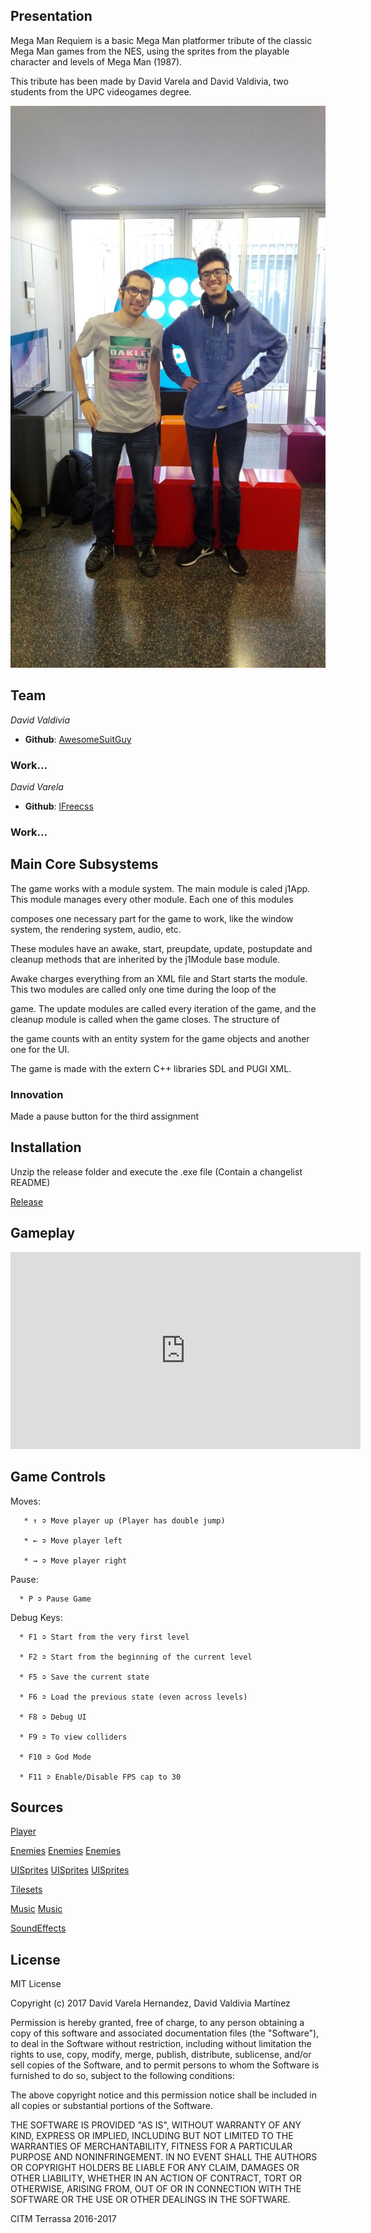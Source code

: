 ## Presentation

Mega Man Requiem is a basic Mega Man platformer tribute of the classic Mega Man games from the NES, using 
the sprites from the playable character and levels of Mega Man (1987).

This tribute has been made by David Varela and David Valdivia, two students from the UPC videogames degree.

![Group](977152a3-fc96-4be5-8137-84fe3d451d3f.jpg)

## Team

_David Valdivia_
* **Github**: [AwesomeSuitGuy](https://github.com/AwesomeSuitGuy)
### Work...

_David Varela_
* **Github**: [lFreecss](https://github.com/lFreecss)
### Work...

## Main Core Subsystems

The game works with a module system. The main module is caled j1App. This module manages every other module. Each one of this modules 

composes one necessary part for the game to work, like the window system, the rendering system, audio, etc.

These modules have an awake, start, preupdate, update, postupdate and cleanup methods that are inherited by the j1Module base module.

Awake charges everything from an XML file and Start starts the module. This two modules are called only one time during the loop of the 

game. The update modules are called every iteration of the game, and the cleanup module is called when the game closes. The structure of 

the game counts with an entity system for the game objects and another one for the UI.

The game is made with the extern C++ libraries SDL and PUGI XML.

### Innovation

Made a pause button for the third assignment

## Installation

Unzip the release folder and execute the .exe file (Contain a changelist README)

[Release](https://github.com/lFreecss/Mega-Man-Requiem/releases/tag/1.0)

## Gameplay

<iframe width="560" height="315" src="https://www.youtube.com/embed/ICWjs-c_sjg" frameborder="0" allowfullscreen></iframe>

## Game Controls

   Moves:
    
       * ↑ ➲ Move player up (Player has double jump)
     
       * ← ➲ Move player left
    
       * → ➲ Move player right
   
   Pause:
   
      * P ➲ Pause Game
   
   Debug Keys:
   
      * F1 ➲ Start from the very first level
   
      * F2 ➲ Start from the beginning of the current level
   
      * F5 ➲ Save the current state
   
      * F6 ➲ Load the previous state (even across levels)
   
      * F8 ➲ Debug UI
   
      * F9 ➲ To view colliders
   
      * F10 ➲ God Mode
   
      * F11 ➲ Enable/Disable FPS cap to 30   

## Sources

[Player](http://www.sprites-inc.co.uk/sprite.php?local=/Classic/Megaman/MM8/)

[Enemies](http://www.sprites-inc.co.uk/sprite.php?local=Classic/MM1/Enemy/)
[Enemies](http://www.sprites-inc.co.uk/sprite.php?local=Classic/MM2/Enemy/)
[Enemies](http://www.sprites-inc.co.uk/sprite.php?local=Classic/MM3/Enemy/)

[UISprites](http://www.sprites-inc.co.uk/sprite.php?local=Classic/MM2/Misc/)
[UISprites](http://www.sprites-inc.co.uk/sprite.php?local=Classic/MM5/Misc/)
[UISprites](https://www.spriters-resource.com/nes/mm/sheet/45633/)

[Tilesets](http://www.sprites-inc.co.uk/sprite.php?local=Classic/MM1/Tiles/)

[Music](https://downloads.khinsider.com/game-soundtracks/album/mega-man-nes)
[Music](https://downloads.khinsider.com/game-soundtracks/album/megaman-2-original-soundtrack)

[SoundEffects](https://www.sounds-resource.com/nes/megaman/)
     
## License

MIT License

Copyright (c) 2017 David Varela Hernandez, David Valdivia Martínez

Permission is hereby granted, free of charge, to any person obtaining a copy
of this software and associated documentation files (the "Software"), to deal
in the Software without restriction, including without limitation the rights
to use, copy, modify, merge, publish, distribute, sublicense, and/or sell
copies of the Software, and to permit persons to whom the Software is
furnished to do so, subject to the following conditions:

The above copyright notice and this permission notice shall be included in all
copies or substantial portions of the Software.

THE SOFTWARE IS PROVIDED "AS IS", WITHOUT WARRANTY OF ANY KIND, EXPRESS OR
IMPLIED, INCLUDING BUT NOT LIMITED TO THE WARRANTIES OF MERCHANTABILITY,
FITNESS FOR A PARTICULAR PURPOSE AND NONINFRINGEMENT. IN NO EVENT SHALL THE
AUTHORS OR COPYRIGHT HOLDERS BE LIABLE FOR ANY CLAIM, DAMAGES OR OTHER
LIABILITY, WHETHER IN AN ACTION OF CONTRACT, TORT OR OTHERWISE, ARISING FROM,
OUT OF OR IN CONNECTION WITH THE SOFTWARE OR THE USE OR OTHER DEALINGS IN THE
SOFTWARE.
     
     
    
CITM Terrassa 2016-2017
